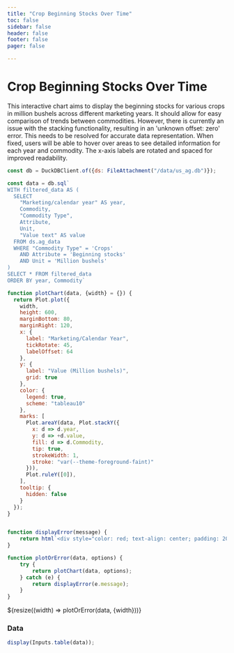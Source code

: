 ```yaml
---
title: "Crop Beginning Stocks Over Time"
toc: false
sidebar: false
header: false
footer: false
pager: false

---
```


# Crop Beginning Stocks Over Time

This interactive chart aims to display the beginning stocks for various crops in million bushels across different marketing years. It should allow for easy comparison of trends between commodities. However, there is currently an issue with the stacking functionality, resulting in an 'unknown offset: zero' error. This needs to be resolved for accurate data representation. When fixed, users will be able to hover over areas to see detailed information for each year and commodity. The x-axis labels are rotated and spaced for improved readability.


```js
const db = DuckDBClient.of({ds: FileAttachment("/data/us_ag.db")});
```

```js
const data = db.sql`
WITH filtered_data AS (
  SELECT 
    "Marketing/calendar year" AS year,
    Commodity,
    "Commodity Type",
    Attribute,
    Unit,
    "Value text" AS value
  FROM ds.ag_data
  WHERE "Commodity Type" = 'Crops'
    AND Attribute = 'Beginning stocks'
    AND Unit = 'Million bushels'
)
SELECT * FROM filtered_data
ORDER BY year, Commodity`
```


```js
function plotChart(data, {width} = {}) {
  return Plot.plot({
    width,
    height: 600,
    marginBottom: 80,
    marginRight: 120,
    x: {
      label: "Marketing/Calendar Year",
      tickRotate: 45,
      labelOffset: 64
    },
    y: {
      label: "Value (Million bushels)",
      grid: true
    },
    color: {
      legend: true,
      scheme: "tableau10"
    },
    marks: [
      Plot.areaY(data, Plot.stackY({
        x: d => d.year,
        y: d => +d.value,
        fill: d => d.Commodity,
        tip: true,
        strokeWidth: 1,
        stroke: "var(--theme-foreground-faint)"
      })),
      Plot.ruleY([0]),
    ],
    tooltip: {
      hidden: false
    }
  });
}


function displayError(message) {
    return html`<div style="color: red; text-align: center; padding: 20px;">Error: ${message}</div>`;
}

function plotOrError(data, options) {
    try {
        return plotChart(data, options);
    } catch (e) {
        return displayError(e.message);
    }
}
```


<div class="grid grid-cols-1">
    <div class="card">
        ${resize((width) => plotOrError(data, {width}))}
    </div>
</div>

### Data

```js
display(Inputs.table(data));
```